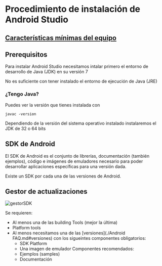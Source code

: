 
# Procedimiento de instalación de Android Studio

## [Características mínimas del equipo](./requisitos.md)

## Prerequisitos

Para instalar Android Studio necesitamos intalar primero el entorno de desarrollo de Java (JDK) en su versión 7

No es suficiente con tener instalado el entorno de ejecución de Java (JRE)

### ¿Tengo Java?

Puedes ver la versión que tienes instalada con 

	javac -version

Dependiendo de la versión del sistema operativo instalado instalaremos el JDK de 32 o 64 bits 


## SDK de Android

El SDK de Android es el conjunto de librerías, documentación (también ejemplos), código e imágenes de emuladores necesario para poder desarrollar aplicaciones específicas para una versión dada.

Existe un SDK por cada una de las versiones de Android.



## Gestor de actualizaciones

![gestorSDK](./images/OpcionesSDK.png)

Se requieren:
* Al menos una de las building Tools (mejor la última)
* Platform tools
* Al menos necesitamos una de las [versiones](./Android FAQ.md#versiones) con los sigueintes componentes obligatorios:
	* SDK Platform
	* Una imagen de emulador
Componentes recomendados:
	* Ejemplos (samples)
	* Documentación
